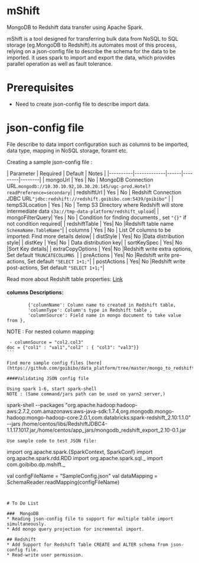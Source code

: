 # mShift
MongoDB to Redshift data transfer using Apache Spark.

mShift is a tool designed for transferring bulk data from NoSQL to SQL storage (eg.MongoDB to Redshift).its automates most of this process, relying on a json-config file to describe the schema for the data to be imported. it uses spark to import and export the data, which provides parallel operation as well as fault tolerance.

# Prerequisites
- Need to create json-config file to describe import data.

# json-config file

File describe to data import configuration such as columns to be imported, data type, mapping in NoSQL storage, foramt etc.

Creating a sample json-config file :


| Parameter   |      Required |  Default | Notes |
|----------|-------------|------|---------|--------|
| mongoUrl 		|  Yes | No | MongoDB Connection URL.`mongodb://10.30.10.92,10.30.20.145/ugc-prod.Hotel?readPreference=secondary`|
| redshiftUrl 	| Yes   | No |	Redshift Connection JDBC URL`"jdbc:redshift://redshift.goibibo.com:5439/goibibo"`	|
| tempS3Location | Yes  |  No |	Temp S3 Directory where Redshift will store intermediate data `s3a://tmp-data-platform/redshift_upload`|
| mongoFilterQuery|  Yes | No |	Condition for finding documents	, set `"{}"` if not condition required|
| redshiftTable |   Yes|  No  |Redshift table name `SchemaName.TableName"`|
| columns | Yes  | No  |	List Of columns to be imported: Find more details delow|
| distStyle |   Yes| No |Data distribution style|
| distKey |   Yes| No  |	Data distribution key|
| sortKeySpec |   Yes| No |Sort Key details|
| extraCopyOptions |   Yes| No  |Redshift write extra options, Set default `TRUNCATECOLUMNS `|
| preActions |   Yes| No  |Redshift write pre-actions, Set default `"SELECT 1+1;"`|
| postActions |   Yes| No |Redshift write post-actions, Set default `"SELECT 1+1;"`|
 
Read more about Redshift table properties: [Link](https://github.com/databricks/spark-redshift/blob/master/README.md)

#### columns Descriptions: 

````
        {'columnName': Column name to created in Redshift table, 
        'columnType': Column's type in Redshift table ,
        'columnSource': Field name in mongo document to take value from },
````
NOTE : For nested column mapping:

````
 - columnSource = "col2.col3"
doc = {"col1" : "val1","col2" : { "col3": "val3"}}
```

Find more sample config files [here](https://github.com/goibibo/data_platform/tree/master/mongo_to_redshift/configs)

####Validating JSON config file

Using spark 1-6, start spark-shell
NOTE : (Same command/jars path can be used on yarn2 server,)

````
spark-shell --packages "org.apache.hadoop:hadoop-aws:2.7.2,com.amazonaws:aws-java-sdk:1.7.4,org.mongodb.mongo-hadoop:mongo-hadoop-core:2.0.1,com.databricks:spark-redshift_2.10:1.1.0" --jars /home/centos/libs/RedshiftJDBC4-1.1.17.1017.jar,/home/centos/app_jars/mongodb_redshift_export_2.10-0.1.jar 

````
Use sample code to test JSON file:

````
import org.apache.spark.{SparkContext, SparkConf}
import org.apache.spark.rdd.RDD
import org.apache.spark.sql._
import com.goibibo.dp.mshift._

val configFileName = "SampleConfig.json"
val dataMapping = SchemaReader.readMapping(configFileName) 
````


# To Do List

###  MongoDB
* Reading json-config file to support for multiple table import simultaneously.
* Add mongo query projection for incremental import.

## Redshift
* Add Support for Redshift Table CREATE and ALTER schema from json-config file.
* Read-write user permission.





